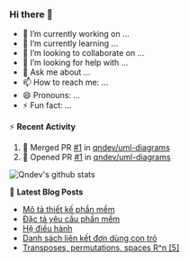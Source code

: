 ### Hi there 👋

- 🔭 I’m currently working on ...
- 🌱 I’m currently learning ...
- 👯 I’m looking to collaborate on ...
- 🤔 I’m looking for help with ...
- 💬 Ask me about ...
- 📫 How to reach me: ...
- 😄 Pronouns: ...
- ⚡ Fun fact: ...

:zap: **Recent Activity**
<!--START_SECTION:activity-->
1. 🎉 Merged PR [#1](https://github.com/qndev/uml-diagrams/pull/1) in [qndev/uml-diagrams](https://github.com/qndev/uml-diagrams)
2. 💪 Opened PR [#1](https://github.com/qndev/uml-diagrams/pull/1) in [qndev/uml-diagrams](https://github.com/qndev/uml-diagrams)
<!--END_SECTION:activity-->

![Qndev's github stats](https://github-readme-stats.vercel.app/api?username=qndev&count_private=true&show_icons=true&theme=flag-india)

📕 **Latest Blog Posts**
<!-- BLOG-POST-LIST:START -->
- [Mô tả thiết kế phần mềm](https://qndev.github.io/software%20engineering/2020/09/08/sdd/)
- [Đặc tả yêu cầu phần mềm](https://qndev.github.io/software%20engineering/2020/09/07/srs/)
- [Hệ điều hành](https://qndev.github.io/my%20notes/2020/07/01/os/)
- [Danh sách liên kết đơn dùng con trỏ](https://qndev.github.io/my%20notes/2019/12/21/pointer/)
- [Transposes, permutations, spaces R^n [5]](https://qndev.github.io/mathematics/2019/12/08/transposes-permutations-spaces-R-n/)
<!-- BLOG-POST-LIST:END -->
